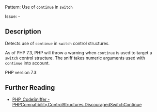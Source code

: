 Pattern: Use of `continue` in `switch`

Issue: -

## Description

Detects use of `continue` in `switch` control structures.

As of PHP 7.3, PHP will throw a warning when `continue` is used to target a `switch` control structure. The sniff takes numeric arguments used with `continue` into account.

PHP version 7.3

## Further Reading

* [PHP_CodeSniffer - PHPCompatibility.ControlStructures.DiscouragedSwitchContinue](https://github.com/PHPCompatibility/PHPCompatibility/tree/develop/PHPCompatibility/Sniffs/ControlStructures/DiscouragedSwitchContinueSniff.php)